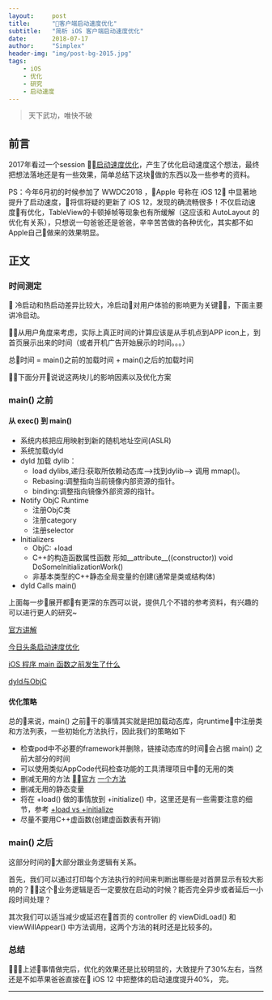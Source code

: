 ```yaml
---
layout:     post
title:      "客户端启动速度优化"
subtitle:   "简析 iOS 客户端启动速度优化"
date:       2018-07-17
author:     "Simplex"
header-img: "img/post-bg-2015.jpg"
tags:
    - iOS
    - 优化
    - 研究
    - 启动速度
---
```


> 天下武功，唯快不破


## 前言

2017年看过一个session [启动速度优化](https://developer.apple.com/videos/play/wwdc2016/406/)，产生了优化启动速度这个想法，最终把想法落地还是有一些效果，简单总结下这块做的东西以及一些参考的资料。

PS：今年6月初的时候参加了 WWDC2018 ，Apple 号称在 iOS 12 中显著地提升了启动速度，将信将疑的更新了 iOS 12，发现的确流畅很多！不仅启动速度有优化，TableView的卡顿掉帧等现象也有所缓解（这应该和 AutoLayout 的优化有关系），只想说一句爸爸还是爸爸，辛辛苦苦做的各种优化，其实都不如Apple自己做来的效果明显。


## 正文
 
### 时间测定

冷启动和热启动差异比较大，冷启动对用户体验的影响更为关键，下面主要讲冷启动。

从用户角度来考虑，实际上真正时间的计算应该是从手机点到APP icon上，到首页展示出来的时间（或者开机广告开始展示的时间。。。）

总时间 = main()之前的加载时间 + main()之后的加载时间

下面分开说说这两块儿的影响因素以及优化方案

### main() 之前

#### 从 exec() 到 main()
- 系统内核把应用映射到新的随机地址空间(ASLR)
- 系统加载dyld
- dyld 加载 dylib：
    - load dylibs,递归:获取所依赖动态库—>找到dylib—> 调用 mmap()。
    - Rebasing:调整指向当前镜像内部资源的指针。
    - binding:调整指向镜像外部资源的指针。
- Notify ObjC Runtime
    - 注册ObjC类
    - 注册category
    - 注册selector
- Initializers
    - ObjC: +load
    - C++的构造函数属性函数 形如__attribute__((constructor)) void DoSomeInitializationWork()
    - 非基本类型的C++静态全局变量的创建(通常是类或结构体)
- dyld Calls main() 

上面每一步展开都有更深的东西可以说，提供几个不错的参考资料，有兴趣的可以进行更人的研究~

[官方讲解](https://developer.apple.com/videos/play/wwdc2016/406/)

[今日头条启动速度优化](https://techblog.toutiao.com/2017/01/17/iosspeed/)

[iOS 程序 main 函数之前发生了什么](https://blog.sunnyxx.com/2014/08/30/objc-pre-main/)

[dyld与ObjC](https://blog.cnbluebox.com/blog/2017/06/20/dyldyu-objc/)

#### 优化策略

总的来说，main() 之前干的事情其实就是把加载动态库，向runtime中注册类和方法列表，一些初始化方法执行，因此我们的策略如下

- 检查pod中不必要的framework并删除，链接动态库的时间会占据 main() 之前大部分的时间
- 可以使用类似AppCode代码检查功能的工具清理项目中的无用的类
- 删减无用的方法 [官方](https://developer.apple.com/library/archive/documentation/ToolsLanguages/Conceptual/Xcode_Overview/CheckingCodeCoverage.html) [一个方法](https://stackoverflow.com/questions/35233564/how-to-find-unused-code-in-xcode-7#comment58182394_35233564)
- 删减无用的静态变量 
- 将在 +load() 做的事情放到 +initialize() 中，这里还是有一些需要注意的细节，参考 [+load vs +initialize](http://blog.leichunfeng.com/blog/2015/05/02/objective-c-plus-load-vs-plus-initialize/)
- 尽量不要用C++虚函数(创建虚函数表有开销)

### main() 之后

这部分时间的大部分跟业务逻辑有关系。

首先，我们可以通过打印每个方法执行的时间来判断出哪些是对首屏显示有较大影响的？这个业务逻辑是否一定要放在启动的时候？能否完全异步或者延后一小段时间处理？

其次我们可以适当减少或延迟在首页的 controller 的 viewDidLoad() 和 viewWillAppear() 中方法调用，这两个方法的耗时还是比较多的。

### 总结

上述事情做完后，优化的效果还是比较明显的，大致提升了30%左右，当然还是不如苹果爸爸直接在 iOS 12 中把整体的启动速度提升40%， 完。

---
